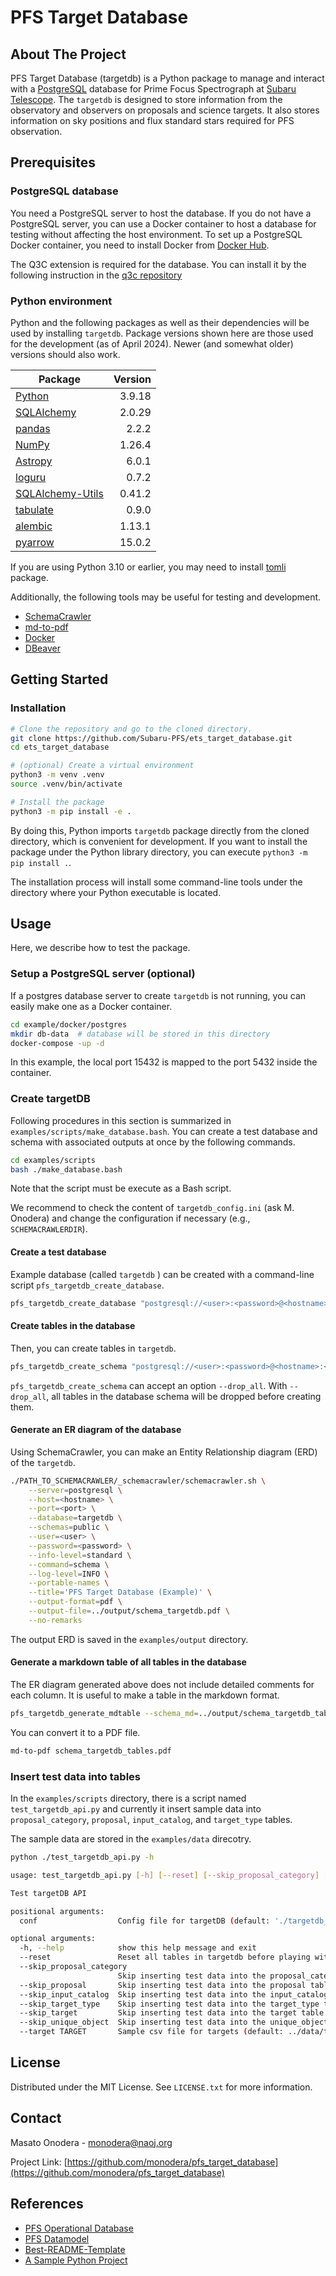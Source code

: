 # PFS Target Database


<!--
*** Thanks for checking out the Best-README-Template. If you have a suggestion
*** that would make this better, please fork the repo and create a pull request
*** or simply open an issue with the tag "enhancement".
*** Thanks again! Now go create something AMAZING! :D
***
***
***
*** To avoid retyping too much info. Do a search and replace for the following:
*** github_username, repo_name, twitter_handle, email, project_title, project_description
-->



<!-- PROJECT SHIELDS -->
<!--
*** I'm using markdown "reference style" links for readability.
*** Reference links are enclosed in brackets [ ] instead of parentheses ( ).
*** See the bottom of this document for the declaration of the reference variables
*** for contributors-url, forks-url, etc. This is an optional, concise syntax you may use.
*** https://www.markdownguide.org/basic-syntax/#reference-style-links
-->
<!-- [![Contributors][contributors-shield]][contributors-url]
[![Forks][forks-shield]][forks-url]
[![Stargazers][stars-shield]][stars-url]
[![Issues][issues-shield]][issues-url]
[![MIT License][license-shield]][license-url]
[![LinkedIn][linkedin-shield]][linkedin-url] -->



<!-- PROJECT LOGO -->
<!-- <br />
<p align="center">
  <a href="https://github.com/github_username/repo_name">
    <img src="images/logo.png" alt="Logo" width="80" height="80">
  </a>

  <h3 align="center">project_title</h3>

  <p align="center">
    project_description
    <br />
    <a href="https://github.com/github_username/repo_name"><strong>Explore the docs »</strong></a>
    <br />
    <br />
    <a href="https://github.com/github_username/repo_name">View Demo</a>
    ·
    <a href="https://github.com/github_username/repo_name/issues">Report Bug</a>
    ·
    <a href="https://github.com/github_username/repo_name/issues">Request Feature</a>
  </p>
</p> -->



<!-- TABLE OF CONTENTS -->
<!-- <details open="open">
  <summary><h2 style="display: inline-block">Table of Contents</h2></summary>
  <ol>
    <li>
      <a href="#about-the-project">About The Project</a>
      <ul>
        <li><a href="#built-with">Built With</a></li>
      </ul>
    </li>
    <li>
      <a href="#getting-started">Getting Started</a>
      <ul>
        <li><a href="#prerequisites">Prerequisites</a></li>
        <li><a href="#installation">Installation</a></li>
      </ul>
    </li>
    <li><a href="#usage">Usage</a></li>
    <li><a href="#roadmap">Roadmap</a></li>
    <li><a href="#contributing">Contributing</a></li>
    <li><a href="#license">License</a></li>
    <li><a href="#contact">Contact</a></li>
    <li><a href="#acknowledgements">Acknowledgements</a></li>
  </ol>
</details> -->


<!-- ABOUT THE PROJECT -->
## About The Project

PFS Target Database (targetdb) is a Python package to manage and interact with a [PostgreSQL](https://www.postgresql.org/) database for Prime Focus Spectrograph at [Subaru Telescope](https://subarutelescope.org/). The `targetdb` is designed to store information from the observatory and observers on proposals and science targets. It also stores information on sky positions and flux standard stars required for PFS observation.



## Prerequisites

### PostgreSQL database

You need a PostgreSQL server to host the database. If you do not have a PostgreSQL server, you can use a Docker container to host a database for testing without affecting the host environment. To set up a PostgreSQL Docker container, you need to install Docker from [Docker Hub](https://hub.docker.com/search?type=edition&offering=community).

The Q3C extension is required for the database. You can install it by the following instruction in the [q3c repository](https://github.com/segasai/q3c)


### Python environment
Python and the following packages as well as their dependencies will be used by installing `targetdb`.
Package versions shown here are those used for the development (as of April 2024).
Newer (and somewhat older) versions should also work.

| Package                                                                | Version |
|------------------------------------------------------------------------|--------:|
| [Python](https://www.python.org/)                                      |  3.9.18 |
| [SQLAlchemy](https://www.sqlalchemy.org/)                              |  2.0.29 |
| [pandas](https://pandas.pydata.org/)                                   |   2.2.2 |
| [NumPy](https://numpy.org)                                             |  1.26.4 |
| [Astropy](https://www.astropy.org/)                                    |   6.0.1 |
| [loguru](https://loguru.readthedocs.io/)                               |   0.7.2 |
| [SQLAlchemy-Utils](https://sqlalchemy-utils.readthedocs.io/en/latest/) |  0.41.2 |
| [tabulate](https://pypi.org/project/tabulate/)                         |   0.9.0 |
| [alembic](https://alembic.sqlalchemy.org/en/latest/)                   |  1.13.1 |
| [pyarrow](https://arrow.apache.org/docs/python/)                       |  15.0.2 |

If you are using Python 3.10 or earlier, you may need to install [tomli](https://github.com/hukkin/tomli) package.

Additionally, the following tools may be useful for testing and development.

- [SchemaCrawler](https://www.schemacrawler.com/)
- [md-to-pdf](https://github.com/simonhaenisch/md-to-pdf)
- [Docker](https://www.docker.com/)
- [DBeaver](https://dbeaver.io/)


<!-- GETTING STARTED -->
## Getting Started

### Installation

```sh
# Clone the repository and go to the cloned directory.
git clone https://github.com/Subaru-PFS/ets_target_database.git
cd ets_target_database

# (optional) Create a virtual environment
python3 -m venv .venv
source .venv/bin/activate

# Install the package
python3 -m pip install -e .
```

By doing this, Python imports `targetdb` package directly from the cloned directory, which is convenient for development. If you want to install the package under the Python library directory, you can execute `python3 -m pip install .`.

The installation process will install some command-line tools under the directory where your Python executable is located.

<!-- USAGE EXAMPLES -->
## Usage

Here, we describe how to test the package.

### Setup a PostgreSQL server (optional)

If a postgres database server to create `targetdb` is not running, you can easily make one as a Docker container.

```sh
cd example/docker/postgres
mkdir db-data  # database will be stored in this directory
docker-compose -up -d
```
In this example, the local port 15432 is mapped to the port 5432 inside the container.

<!-- Use this space to show useful examples of how a project can be used. Additional screenshots, code examples and demos work well in this space. You may also link to more resources.

_For more examples, please refer to the [Documentation](https://example.com)_ -->

### Create targetDB

Following procedures in this section is summarized in `examples/scripts/make_database.bash`. You can create a test database and schema with associated outputs at once by the following commands.

```sh
cd examples/scripts
bash ./make_database.bash
```

Note that the script must be execute as a Bash script.

We recommend to check the content of `targetdb_config.ini` (ask M. Onodera) and change the configuration if necessary (e.g., `SCHEMACRAWLERDIR`).

#### Create a test database

Example database (called `targetdb` ) can be created with a command-line script `pfs_targetdb_create_database`.
```sh
pfs_targetdb_create_database "postgresql://<user>:<password>@<hostname>:<port>/targetdb"
```

#### Create tables in the database

Then, you can create tables in `targetdb`.
```sh
pfs_targetdb_create_schema "postgresql://<user>:<password>@<hostname>:<port>/targetdb"
```
`pfs_targetdb_create_schema` can accept an option `--drop_all`.  With `--drop_all`, all tables in the database schema will be dropped before creating them.

#### Generate an ER diagram of the database

Using SchemaCrawler, you can make an Entity Relationship diagram (ERD) of the `targetdb`.
```sh
./PATH_TO_SCHEMACRAWLER/_schemacrawler/schemacrawler.sh \
    --server=postgresql \
    --host=<hostname> \
    --port=<port> \
    --database=targetdb \
    --schemas=public \
    --user=<user> \
    --password=<password> \
    --info-level=standard \
    --command=schema \
    --log-level=INFO \
    --portable-names \
    --title='PFS Target Database (Example)' \
    --output-format=pdf \
    --output-file=../output/schema_targetdb.pdf \
    --no-remarks
```
The output ERD is saved in the `examples/output` directory.

#### Generate a markdown table of all tables in the database

The ER diagram generated above does not include detailed comments for each column. It is useful to make a table in the markdown format.

```sh
pfs_targetdb_generate_mdtable --schema_md=../output/schema_targetdb_tables.md --basedir=../output
````

You can convert it to a PDF file.

```sh
md-to-pdf schema_targetdb_tables.pdf
```

### Insert test data into tables

In the `examples/scripts` directory, there is a script named `test_targetdb_api.py` and currently it insert sample data into `proposal_category`, `proposal`, `input_catalog`, and `target_type` tables.

The sample data are stored in the `examples/data` direcotry.

```sh
python ./test_targetdb_api.py -h

usage: test_targetdb_api.py [-h] [--reset] [--skip_proposal_category] [--skip_proposal] [--skip_input_catalog] [--skip_target_type] [--skip_target] [--skip_unique_object] [--target TARGET] conf

Test targetDB API

positional arguments:
  conf                  Config file for targetDB (default: './targetdb_config.ini')

optional arguments:
  -h, --help            show this help message and exit
  --reset               Reset all tables in targetdb before playing with it. (Default: False)
  --skip_proposal_category
                        Skip inserting test data into the proposal_category table (default: False)
  --skip_proposal       Skip inserting test data into the proposal table (default: False)
  --skip_input_catalog  Skip inserting test data into the input_catalog table (default: False)
  --skip_target_type    Skip inserting test data into the target_type table (default: False)
  --skip_target         Skip inserting test data into the target table (default: False)
  --skip_unique_object  Skip inserting test data into the unique_object table (default: False)
  --target TARGET       Sample csv file for targets (default: ../data/target_s21b-en01.csv)
```







<!-- ROADMAP -->
<!-- ## Roadmap

See the [open issues](https://github.com/monodera/pfs_target_database/issues) for a list of proposed features (and known issues). -->



<!-- CONTRIBUTING -->
<!-- ## Contributing

Contributions are what make the open source community such an amazing place to learn, inspire, and create. Any contributions you make are **greatly appreciated**.

1. Fork the Project
2. Create your Feature Branch (`git checkout -b feature/AmazingFeature`)
3. Commit your Changes (`git commit -m 'Add some AmazingFeature'`)
4. Push to the Branch (`git push origin feature/AmazingFeature`)
5. Open a Pull Request -->



<!-- LICENSE -->
## License

Distributed under the MIT License. See `LICENSE.txt` for more information.



<!-- CONTACT -->
## Contact

Masato Onodera - monodera@naoj.org

Project Link: [https://github.com/monodera/pfs_target_database](https://github.com/monodera/pfs_target_database)



<!-- ACKNOWLEDGEMENTS -->
<!-- ## Acknowledgements -->
## References

* [PFS Operational Database](https://github.com/Subaru-PFS/spt_operational_database)
* [PFS Datamodel](https://github.com/Subaru-PFS/datamodel)
* [Best-README-Template](https://github.com/othneildrew/Best-README-Template)
* [A Sample Python Project](https://github.com/pypa/sampleproject)






<!-- MARKDOWN LINKS & IMAGES -->
<!-- https://www.markdownguide.org/basic-syntax/#reference-style-links -->
<!-- [contributors-shield]: https://img.shields.io/github/contributors/monodera/repo.svg?style=for-the-badge
[contributors-url]: https://github.com/monodera/pfs_target_database/graphs/contributors
[forks-shield]: https://img.shields.io/github/forks/monodera/repo.svg?style=for-the-badge
[forks-url]: https://github.com/monodera/pfs_target_database/network/members
[stars-shield]: https://img.shields.io/github/stars/monodera/repo.svg?style=for-the-badge
[stars-url]: https://github.com/monodera/pfs_target_database/stargazers
[issues-shield]: https://img.shields.io/github/issues/monodera/repo.svg?style=for-the-badge
[issues-url]: https://github.com/monodera/pfs_target_database/issues
[license-shield]: https://img.shields.io/github/license/monodera/repo.svg?style=for-the-badge
[license-url]: https://github.com/monodera/pfs_target_database/blob/master/LICENSE.txt
[linkedin-shield]: https://img.shields.io/badge/-LinkedIn-black.svg?style=for-the-badge&logo=linkedin&colorB=555
[linkedin-url]: https://linkedin.com/in/monodera -->
